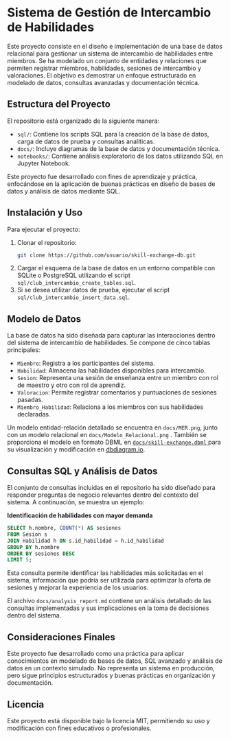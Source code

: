 # Sistema de Gestión de Intercambio de Habilidades

Este proyecto consiste en el diseño e implementación de una base de datos relacional para gestionar un sistema de intercambio de habilidades entre miembros. Se ha modelado un conjunto de entidades y relaciones que permiten registrar miembros, habilidades, sesiones de intercambio y valoraciones. El objetivo es demostrar un enfoque estructurado en modelado de datos, consultas avanzadas y documentación técnica.

## Estructura del Proyecto

El repositorio está organizado de la siguiente manera:

- `sql/`: Contiene los scripts SQL para la creación de la base de datos, carga de datos de prueba y consultas analíticas.
- `docs/`: Incluye diagramas de la base de datos y documentación técnica.
- `notebooks/`: Contiene análisis exploratorio de los datos utilizando SQL en Jupyter Notebook.

Este proyecto fue desarrollado con fines de aprendizaje y práctica, enfocándose en la aplicación de buenas prácticas en diseño de bases de datos y análisis de datos mediante SQL.

## Instalación y Uso

Para ejecutar el proyecto:

1. Clonar el repositorio:
   ```bash
   git clone https://github.com/usuario/skill-exchange-db.git
   ```
2. Cargar el esquema de la base de datos en un entorno compatible con SQLite o PostgreSQL utilizando el script `sql/club_intercambio_create_tables.sql`.
3. Si se desea utilizar datos de prueba, ejecutar el script `sql/club_intercambio_insert_data.sql`.

## Modelo de Datos

La base de datos ha sido diseñada para capturar las interacciones dentro del sistema de intercambio de habilidades. Se compone de cinco tablas principales:

- `Miembro`: Registra a los participantes del sistema.
- `Habilidad`: Almacena las habilidades disponibles para intercambio.
- `Sesion`: Representa una sesión de enseñanza entre un miembro con rol de maestro y otro con rol de aprendiz.
- `Valoracion`: Permite registrar comentarios y puntuaciones de sesiones pasadas.
- `Miembro_Habilidad`: Relaciona a los miembros con sus habilidades declaradas.

Un modelo entidad-relación detallado se encuentra en `docs/MER.png`, junto con un modelo relacional en `docs/Modelo_Relacional.png` . También se proporciona el modelo en formato DBML en [`docs/skill-exchange.dbml` ](https://dbdiagram.io/d/67ebe8e54f7afba184f2de20) para su visualización y modificación en [dbdiagram.io](https://dbdiagram.io).

## Consultas SQL y Análisis de Datos

El conjunto de consultas incluidas en el repositorio ha sido diseñado para responder preguntas de negocio relevantes dentro del contexto del sistema. A continuación, se muestra un ejemplo:

**Identificación de habilidades con mayor demanda**

```sql
SELECT h.nombre, COUNT(*) AS sesiones
FROM Sesion s
JOIN Habilidad h ON s.id_habilidad = h.id_habilidad
GROUP BY h.nombre
ORDER BY sesiones DESC
LIMIT 5;
```

Esta consulta permite identificar las habilidades más solicitadas en el sistema, información que podría ser utilizada para optimizar la oferta de sesiones y mejorar la experiencia de los usuarios.

El archivo `docs/analysis_report.md` contiene un análisis detallado de las consultas implementadas y sus implicaciones en la toma de decisiones dentro del sistema.

## Consideraciones Finales

Este proyecto fue desarrollado como una práctica para aplicar conocimientos en modelado de bases de datos, SQL avanzado y análisis de datos en un contexto simulado. No representa un sistema en producción, pero sigue principios estructurados y buenas prácticas en organización y documentación.


## Licencia

Este proyecto está disponible bajo la licencia MIT, permitiendo su uso y modificación con fines educativos o profesionales.

